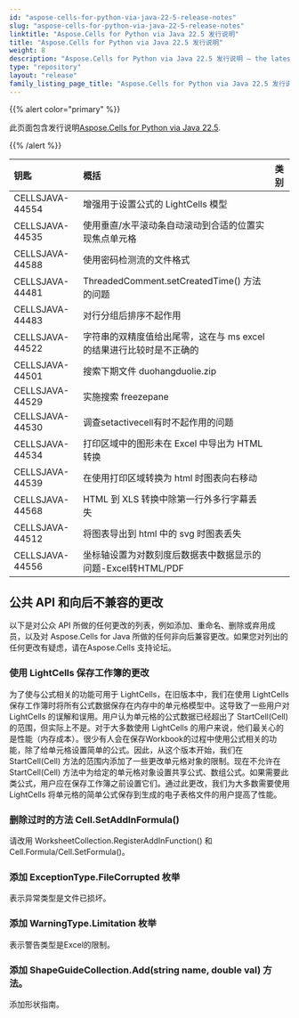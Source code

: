 ```yaml
---
id: "aspose-cells-for-python-via-java-22-5-release-notes"
slug: "aspose-cells-for-python-via-java-22-5-release-notes"
linktitle: "Aspose.Cells for Python via Java 22.5 发行说明"
title: "Aspose.Cells for Python via Java 22.5 发行说明"
weight: 8
description: "Aspose.Cells for Python via Java 22.5 发行说明 – the latest updates and fixes."
type: "repository"
layout: "release"
family_listing_page_title: "Aspose.Cells for Python via Java 22.5 发行说明"
---
```

{{% alert color="primary" %}}

此页面包含发行说明[Aspose.Cells for Python via Java 22.5](https://releases.aspose.com/cells/python-java/new-releases/aspose.cells-for-python-via-java-22.5/).

{{% /alert %}}

|**钥匙**|**概括**|**类别**|
|:- |:- |:- |
|CELLSJAVA-44554|增强用于设置公式的 LightCells 模型|
|CELLSJAVA-44535|使用垂直/水平滚动条自动滚动到合适的位置实现焦点单元格|
|CELLSJAVA-44588|使用密码检测流的文件格式|
|CELLSJAVA-44481|ThreadedComment.setCreatedTime() 方法的问题|
|CELLSJAVA-44483|对行分组后排序不起作用|
|CELLSJAVA-44522|字符串的双精度值给出尾零，这在与 ms excel 的结果进行比较时是不正确的|
|CELLSJAVA-44501|搜索下期文件 duohangduolie.zip|
|CELLSJAVA-44529|实施搜索 freezepane|
|CELLSJAVA-44530|调查setactivecell有时不起作用的问题|
|CELLSJAVA-44534|打印区域中的图形未在 Excel 中导出为 HTML 转换|
|CELLSJAVA-44539|在使用打印区域转换为 html 时图表向右移动|
|CELLSJAVA-44568|HTML 到 XLS 转换中除第一行外多行字幕丢失|
|CELLSJAVA-44512|将图表导出到 html 中的 svg 时图表丢失|
|CELLSJAVA-44556|坐标轴设置为对数刻度后数据表中数据显示的问题-Excel转HTML/PDF|

## **公共 API 和向后不兼容的更改**

以下是对公众 API 所做的任何更改的列表，例如添加、重命名、删除或弃用成员，以及对 Aspose.Cells for Java 所做的任何非向后兼容更改。如果您对列出的任何更改有疑虑，请在Aspose.Cells 支持论坛。

### **使用 LightCells 保存工作簿的更改**

为了使与公式相关的功能可用于 LightCells，在旧版本中，我们在使用 LightCells 保存工作簿时将所有公式数据保存在内存中的单元格模型中。这导致了一些用户对 LightCells 的误解和误用。用户认为单元格的公式数据已经超出了 StartCell(Cell) 的范围，但实际上不是。对于大多数使用 LightCells 的用户来说，他们最关心的是性能（内存成本）。很少有人会在保存Workbook的过程中使用公式相关的功能，除了给单元格设置简单的公式。因此，从这个版本开始，我们在 StartCell(Cell) 方法的范围内添加了一些更改单元格对象的限制。现在不允许在 StartCell(Cell) 方法中为给定的单元格对象设置共享公式、数组公式。如果需要此类公式，用户应在保存工作簿之前设置它们。通过此更改，我们为大多数需要使用 LightCells 将单元格的简单公式保存到生成的电子表格文件的用户提高了性能。

### **删除过时的方法 Cell.SetAddInFormula()**

请改用 WorksheetCollection.RegisterAddInFunction() 和 Cell.Formula/Cell.SetFormula()。

### **添加 ExceptionType.FileCorrupted 枚举**

表示异常类型是文件已损坏。

### **添加 WarningType.Limitation 枚举**

表示警告类型是Excel的限制。

### **添加 ShapeGuideCollection.Add(string name, double val) 方法。**

添加形状指南。
